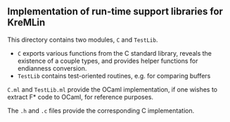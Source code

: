 ## Implementation of run-time support libraries for KreMLin

This directory contains two modules, `C` and `TestLib`.
- `C` exports various functions from the C standard library, reveals the
  existence of a couple types, and provides helper functions for endianness
  conversion.
- `TestLib` contains test-oriented routines, e.g. for comparing buffers

`C.ml` and `TestLib.ml` provide the OCaml implementation, if one wishes to extract
F\* code to OCaml, for reference purposes.

The `.h` and `.c` files provide the corresponding C implementation.
